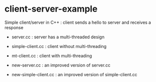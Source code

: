 # client-server-example
Simple client/server in C++ : client sends a hello to server and receives a response

* server.cc         : server has a multi-threaded design
* simple-client.cc  : client without multi-threading
* mt-client.cc      : client with multi-threading
 
* new-server.cc     : an improved version of server.cc
* new-simple-client.cc : an improved version of simple-client.cc
